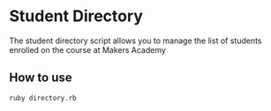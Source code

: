 Student Directory
=================

The student directory script allows you to manage
the list of students enrolled on the course at
Makers Academy

How to use
----------

	ruby directory.rb